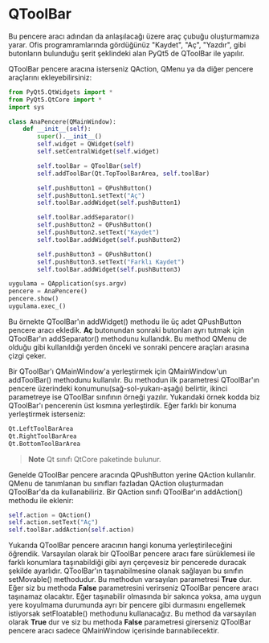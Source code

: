 # QToolBar

Bu pencere aracı adından da anlaşılacağı üzere araç çubuğu oluşturmamıza yarar. Ofis programramlarında gördüğünüz "Kaydet", "Aç", "Yazdır", gibi butonların bulunduğu şerit şeklindeki alan PyQt5 de QToolBar ile yapılır.

QToolBar pencere aracına isterseniz QAction, QMenu ya da diğer pencere araçlarını ekleyebilirsiniz:

```python
from PyQt5.QtWidgets import *
from PyQt5.QtCore import *
import sys

class AnaPencere(QMainWindow):
    def __init__(self):
        super().__init__()
        self.widget = QWidget(self)
        self.setCentralWidget(self.widget)

        self.toolBar = QToolBar(self)
        self.addToolBar(Qt.TopToolBarArea, self.toolBar)

        self.pushButton1 = QPushButton()
        self.pushButton1.setText("Aç")
        self.toolBar.addWidget(self.pushButton1)

        self.toolBar.addSeparator()
        self.pushButton2 = QPushButton()
        self.pushButton2.setText("Kaydet")
        self.toolBar.addWidget(self.pushButton2)

        self.pushButton3 = QPushButton()
        self.pushButton3.setText("Farklı Kaydet")
        self.toolBar.addWidget(self.pushButton3)

uygulama = QApplication(sys.argv)
pencere = AnaPencere()
pencere.show()
uygulama.exec_()
```

Bu örnekte QToolBar'ın addWidget\(\) methodu ile üç adet QPushButton pencere aracı ekledik. **Aç** butonundan sonraki butonları ayrı tutmak için QToolBar'ın addSeparator\(\) methodunu kullandık. Bu method QMenu de olduğu gibi kullanıldığı yerden önceki ve sonraki pencere araçları arasına çizgi çeker.

Bir QToolBar'ı QMainWindow'a yerleştirmek için QMainWindow'un addToolBar\(\) methodunu kullanılır. Bu methodun ilk parametresi QToolBar'ın pencere üzerindeki konumunu\(sağ-sol-yukarı-aşağı\) belirtir, ikinci parametreye ise QToolBar sınıfının örneği yazılır. Yukarıdaki örnek kodda biz QToolBar'ı pencerenin üst kısmına yerleştirdik. Eğer farklı bir konuma yerleştirmek isterseniz:

```python
Qt.LeftToolBarArea
Qt.RightToolBarArea
Qt.BottomToolBarArea
```

> **Note** Qt sınıfı QtCore paketinde bulunur.

Genelde QToolBar pencere aracında QPushButton yerine QAction kullanılır. QMenu de tanımlanan bu sınıfları fazladan QAction oluşturmadan QToolBar'da da kullanabiliriz. Bir QAction sınıfı QToolBar'ın addAction\(\) methodu ile eklenir:

```python
self.action = QAction()
self.action.setText("Aç")
self.toolBar.addAction(self.action)
```

Yukarıda QToolBar pencere aracının hangi konuma yerleştirileceğini öğrendik. Varsayılan olarak bir QToolBar pencere aracı fare sürüklemesi ile farklı konumlara taşınabildiği gibi ayrı çerçevesiz bir pencerede duracak şekilde ayarlıdır. QToolBar'ın taşınabilmesine olanak sağlayan bu sınıfın setMovable\(\) methodudur. Bu methodun varsayılan parametresi **True** dur. Eğer siz bu methoda **False** parametresini verirseniz QToolBar pencere aracı taşınamaz olacaktır. Eğer taşınabilir olmasında bir sakınca yoksa, ama uygun yere koyulmama durumunda ayrı bir pencere gibi durmasını engellemek istiyorsak setFloatable\(\) methodunu kullanacağız. Bu method da varsayılan olarak **True** dur ve siz bu methoda **False** parametresi girerseniz QToolBar pencere aracı sadece QMainWindow içerisinde barınabilecektir.

